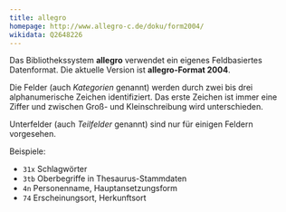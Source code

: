 ```yaml
---
title: allegro
homepage: http://www.allegro-c.de/doku/form2004/
wikidata: Q2648226
---
```


Das Bibliothekssystem **allegro** verwendet ein eigenes Feldbasiertes
Datenformat. Die aktuelle Version ist **allegro-Format 2004**.

Die Felder (auch *Kategorien* genannt) werden durch zwei bis drei
alphanumerische Zeichen identifiziert. Das erste Zeichen ist immer eine
Ziffer und zwischen Groß- und Kleinschreibung wird unterschieden. 

Unterfelder (auch *Teilfelder* genannt) sind nur für einigen Feldern
vorgesehen.

Beispiele:

* `31x` Schlagwörter
* `3tb` Oberbegriffe in Thesaurus-Stammdaten
* `4n` Personenname, Hauptansetzungsform
* `74` Erscheinungsort, Herkunftsort 


